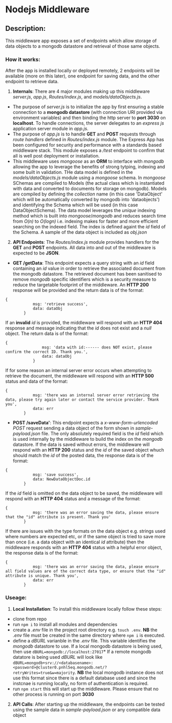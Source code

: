 # Nodejs Middleware

## Description: 

This middleware app exposes a set of endpoints which allow storage of data objects to a mongodb datastore and retrieval of those same objects.

### How it works: 

After the app is installed locally or deployed remotely, 2 endpoints will be available (more on this later), one endpoint for saving data, and the other endpoint to retrieve data.

1. **Internals**: There are 4 major modules making up this middleware *server.js*, *app.js*, *Routes/index.js*, and *models/dataObjects.js*. 
- The purpose of *server.js* is to initialize the app by first ensuring a stable connection to a **mongodb datastore** (with connection URI provided via environment variables) and then binding the http server to **port 3030** on **localhost**. To handle connections, the server delegates to an *express js* application server module in *app.js*.
- The purpose of *app.js* is to handle **GET** and **POST** requests through *route handlers* defined in *Routes/index.js* module. The Express App has been configured for security and performance with a standards based middleware stack. This module exposes a */test* endpoint to confirm that all is well post deployment or installation.
- This middleware uses *mongoose* as an **ORM** to interface with *mongodb* allowing the app to leverage the benefits of strong tytping, indexing and some built in validation. THe data model is defined in the *models/dataObjects.js* module using a *mongoose* schema. In *mongoose* SChemas are compiled to Models (the actual class which is instantiated with data and converted to documents for storage on mongodb). Models are compiled by defining the *collection* name (in this case 'DataObject' which will be automatically converted by mongodb into 'dataobjects') and identifying the Schema which will be used (in this case DataObjectSchema). The data model leverages the *unique* indexing method which is built into *mongoose*/*mongodb* and reduces search time from *O(n)* to *O(logn)* i.e. indexing makes for faster and more efficient searching on the indexed field. The index is defined againt the *id* field of the Schema. A sample of the data object is included as *obj.json*

2. **API Endpoints**: The *Routes/index.js* module provides handlers for the **GET** and **POST** endpoints. All data into and out of the middleware is expected to be **JSON**.
- **GET /getData**: This endpoint expects a query string with an *id* field containing an *id* value in order to retrieve the associated document from the mongodb datastore. The retrieved document has been sanitised to remove *mongodb* specific identifiers which is a security measure to reduce the targetable footprint of the middleware. An **HTTP 200** response will be provided and the return data is of the format:

>
```
{
            msg: 'retrieve success',
            data: dataObj
        }
```
>

If an **invalid** *id* is provided, the middleware will respond with an **HTTP 404** response and message indicating that the *id* does not exist and a *null* object. The return data is of the format:

>
```
{
                msg: 'data with id:------ does NOT exist, please confirm the correct ID. Thank you.',
                data: dataObj
            }
```
>

If for some reason an internal server error occurs when attempting to retrieve the document, the middleware will respond with an **HTTP 500** status and data of the format:

>
```
{
            msg: 'there was an internal server error retrieving the data, please try again later or contact the service provider. THank you',
            data: err
        }
```

>

- **POST /saveData'**: This endpoint expects a *x-www-form-urlencoded* *POST* request sending a data object of the form shown in *sample-payload.json* file. The only absolutely required field is the *id* field which is used internally by the middleware to build the index on the *mongodb* datastore. If the data is saved without errors, the middleware will respond with an **HTTP 200** status and the *id* of the saved object whuch should match the *id* of the posted data, the response data is of the format:

>
```
{
            msg: 'save success',
            data: NewDataObjectDoc.id
        }
```

>

If the *id* field is omitted on the data object to be saved, the middleware will respond with an **HTTP 404** status and a message of the format:

>
```
{
            msg: 'there was an error saving the data, please ensure that the "id" attribute is present. Thank you'
        }
```

>

If there are issues with the type formats on the data object e.g. strings used where numbers are expected etc, or if the same object is tried to save more than once (i.e. a data object with an identical *id* attribute) then the middleware responds with an **HTTP 404** status with a helpful error object, the response data is of the format: 

>
```
{
            msg: 'there was an error saving the data, please ensure all field values are of the correct data type, or ensure that the "id" attribute is unique. Thank you',
            data: err
        }
```
>

### Useage:

1. **Local Installation**: To install this middleware locally follow these steps:
- clone from repo
- run `npm i` to install all modules and dependencies
- create a *.env* file in the project root directory e.g. `touch .env`. **NB** the *.env* file must be created in the same directory where `npm i` is executed.
- define a *dBURL* varianble in the *.env* file. This variable identifies the *mongodb* datastore to use. If a local mongodb datastore is being used, then use `dBURL=mongodb://localhost:27017`* If a remote mongodb datatore is being used *dBURL* will look like `dBURL=mongodb+srv://<databasename>:<password>@cluster0.pnhl5eq.mongodb.net/?retryWrites=true&w=majority`. **NB** the local mongodb instance does not use this format since there is a default database used and since the instcnae is running locally, no form of authentication is required.
- run `npm start` this will start up the middleware. Please ensure that no other process is running on port **3030**
2. **API Calls**: After starting up the middleware, the endpoints can be tested using the sample data in *sample-payload.json* or any compatible data object